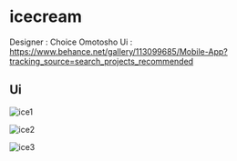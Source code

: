 # icecream

Designer : Choice Omotosho
Ui : https://www.behance.net/gallery/113099685/Mobile-App?tracking_source=search_projects_recommended

## Ui

![ice1](https://user-images.githubusercontent.com/36598259/116106988-75047200-a667-11eb-9acd-1ea54b8d4284.jpg)

![ice2](https://user-images.githubusercontent.com/36598259/116107006-79c92600-a667-11eb-86cd-10d19b278768.jpg)

![ice3](https://user-images.githubusercontent.com/36598259/116107010-7afa5300-a667-11eb-8586-6fb248696c1d.jpg)




